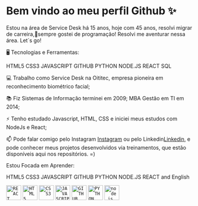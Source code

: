 <h1> Bem vindo ao meu perfil Github ✨ </h1>

Estou na área de Service Desk há 15 anos, hoje com 45 anos, resolvi migrar de carreira,🚀sempre gostei de programação! Resolvi me aventurar nessa área. Let´s go! 


🖥️ Tecnologias e Ferramentas:


HTML5 CSS3 JAVASCRIPT GITHUB PYTHON NODE.JS REACT SQL

💻 Trabalho como Service Desk na Oititec, empresa pioneira em reconhecimento biométrico facial;

📚 Fiz Sistemas de Informação terminei em 2009; MBA Gestão em TI em 2014; 

⚡ Tenho estudado Javascript, HTML, CSS e iniciei meus estudos com NodeJs e React;



📫 Pode falar comigo pelo Instagram [Instagram](https://www.instagram.com/martynsedy/) ou pelo Linkedin[Linkedin](https://www.linkedin.com/in/edy-martyns-8a84b02b/), e pode conhecer meus projetos desenvolvidos via treinamentos, que estão disponíveis aqui nos repositórios. =)



Estou Focada em Aprender: 

HTML5 CSS3 JAVASCRIPT GITHUB PYTHON NODE.JS REACT and English 

<code><img width="40px" src="https://cdn.jsdelivr.net/gh/devicons/devicon/icons/react/react-original.svg" title = "REACT"/></code>
<code><img width="40px" src="https://cdn.jsdelivr.net/gh/devicons/devicon/icons/html5/html5-original-wordmark.svg" title = "HTML5"/></code>
<code><img width="40px" src="https://cdn.jsdelivr.net/gh/devicons/devicon/icons/css3/css3-original-wordmark.svg" title = "CSS3"/></code>
<code><img width="40px" src="https://cdn.jsdelivr.net/gh/devicons/devicon/icons/javascript/javascript-original.svg" title = "JAVASCRIPT"/></code>
<code><img width="40px" src="https://cdn.jsdelivr.net/gh/devicons/devicon/icons/github/github-original.svg" title = "GITHUB"/></code>
<code><img width="40px" src="https://cdn.jsdelivr.net/gh/devicons/devicon/icons/python/python-original.svg" title = "PYTHON"/></code>
<code><img width="40px" src="https://cdn.jsdelivr.net/gh/devicons/devicon/icons/nodejs/nodejs-original.svg" title = "node.js"/></code>






